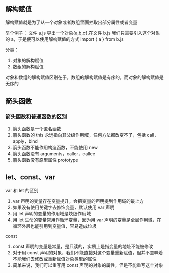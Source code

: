 ## 解构赋值

解构赋值就是为了从一个对象或者数组里面抽取出部分属性或者变量

举个例子：
文件 a.js 导出一个对象{a,b,c},在文件 b.js 我们只需要引入这个对象的 a，于是便可以使用解构赋值的方式 import { a } from b.js

分类：

1. 对象的解构赋值
2. 数组的解构赋值

对象和数组的解构赋值区别在于，数组的解构赋值是有序的，而对象的解构赋值是无序的

## 箭头函数

### 箭头函数和普通函数的区别

1. 箭头函数是一个匿名函数
2. 箭头函数的 this 永远指向其父级作用域，任何方法都改变不了，包括 call，apply，bind
3. 箭头函数不能作用构造函数，不能使用 new
4. 箭头函数没有 arguments，caller，callee
5. 箭头函数没有原型属性 prototype

## let、const、var

var 和 let 的区别

1. var 声明的变量存在变量提升，会把变量的声明提到作用域的最上方
2. 如果没有使用关键字去修饰变量，默认使用 var 声明
3. 用 let 声明的变量的作用域是块级作用域
4. 用 let 生命的变量常用作循环变量，因为用 var 声明的变量是全局作用域，在循环外层也能引用到变量值，容易造成垃圾

const

1. const 声明的变量是常量，是只读的，实质上是指变量的地址不能被修改
2. 对于用 const 声明的对象，我们不能直接对这个变量重新赋值，但并不意味着不能我们去修改或重新赋值对象类型的属性
3. 简单来说，我们可以重写用 const 声明的对象的属性，但是不能重写这个对象
